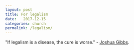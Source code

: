 ```yaml
---
layout: post
title: For legalism 
date:   2017-12-15
categories: church
permalink: /legalism/
---
```


"If legalism is a disease, the cure is worse." - [Joshua Gibbs](www.firstthings.com/web-exclusives/2017/11/our-misguided-war-on-legalism).